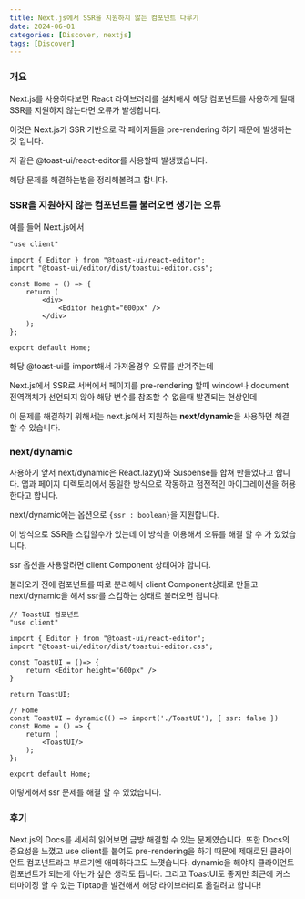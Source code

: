 ```yaml
---
title: Next.js에서 SSR을 지원하지 않는 컴포넌트 다루기
date: 2024-06-01
categories: [Discover, nextjs]
tags: [Discover]
---
```


### 개요
Next.js를 사용하다보면 React 라이브러리를 설치해서 해당 컴포넌트를 사용하게 될때 SSR를 지원하지 않는다면
오류가 발생합니다.

이것은 Next.js가 SSR 기반으로 각 페이지들을 pre-rendering 하기 때문에 발생하는 것 입니다.

저 같은 @toast-ui/react-editor를 사용할때 발생했습니다.

해당 문제를 해결하는법을 정리해볼려고 합니다.


### SSR을 지원하지 않는 컴포넌트를 불러오면 생기는 오류

예를 들어 Next.js에서 
```tsx
"use client"

import { Editor } from "@toast-ui/react-editor";
import "@toast-ui/editor/dist/toastui-editor.css";

const Home = () => {
    return (
        <div>
            <Editor height="600px" />
        </div>
    );
};

export default Home;
```

해당 @toast-ui를 import해서 가져올경우 오류를 반겨주는데

Next.js에서 SSR로 서버에서 페이지를 pre-rendering 할때 window나 document 전역객체가 선언되지 않아 해당 변수를 참조할 수 없을때 발견되는 현상인데

이 문제를 해결하기 위해서는 next.js에서 지원하는 **next/dynamic**을 사용하면 해결할 수 있습니다.


### next/dynamic

사용하기 앞서 next/dynamic은 React.lazy()와 Suspense를 합쳐 만들었다고 합니다.
앱과 페이지 디렉토리에서 동일한 방식으로 작동하고 점전적인 마이그레이션을 허용한다고 합니다.

next/dynamic에는 옵션으로 `{ssr : boolean}`을 지원합니다.

이 방식으로 SSR을 스킵할수가 있는데 이 방식을 이용해서 오류를 해결 할 수 가 있었습니다.

ssr 옵션을 사용할려면 client Component 상태여야 합니다.

불러오기 전에 컴포넌트를 따로 분리해서 client Component상태로 만들고 next/dynamic을 해서 ssr를 스킵하는 상태로 불러오면 됩니다.


```tsx
// ToastUI 컴포넌트
"use client"

import { Editor } from "@toast-ui/react-editor";
import "@toast-ui/editor/dist/toastui-editor.css";

const ToastUI = ()=> {
    return <Editor height="600px" />
}

return ToastUI;
```

```tsx
// Home
const ToastUI = dynamic(() => import('./ToastUI'), { ssr: false })
const Home = () => {
    return (
        <ToastUI/>
    );
};

export default Home;
```

이렇게해서 ssr 문제를 해결 할 수 있었습니다.



### 후기
Next.js의 Docs를 세세히 읽어보면 금방 해결할 수 있는 문제였습니다.
또한 Docs의 중요성을 느꼈고 use client를 붙여도 pre-rendering을 하기 때문에 제대로된 클라이언트 컴포넌트라고 부르기엔 애매하다고도 느꼇습니다.
dynamic을 해야지 클라이언트 컴포넌트가 되는게 아닌가 싶은 생각도 듭니다.
그리고 ToastUI도 좋지만 최근에 커스터마이징 할 수 있는 Tiptap을 발견해서 해당 라이브러리로 옮길려고 합니다!